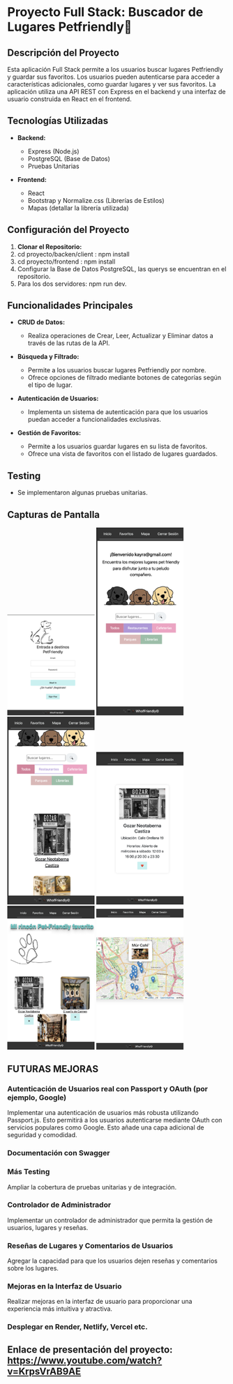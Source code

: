 # Proyecto Full Stack: Buscador de Lugares Petfriendly​🐶​

## Descripción del Proyecto

Esta aplicación Full Stack permite a los usuarios buscar lugares Petfriendly y guardar sus favoritos. Los usuarios pueden autenticarse para acceder a características adicionales, como guardar lugares y ver sus favoritos. La aplicación utiliza una API REST con Express en el backend y una interfaz de usuario construida en React en el frontend.

## Tecnologías Utilizadas

- **Backend:**

  - Express (Node.js)
  - PostgreSQL (Base de Datos)
  - Pruebas Unitarias

- **Frontend:**
  - React
  - Bootstrap y Normalize.css (Librerías de Estilos)
  - Mapas (detallar la librería utilizada)

## Configuración del Proyecto

1. **Clonar el Repositorio:**
2. cd proyecto/backen/client : npm install
3. cd proyecto/frontend : npm install
4. Configurar la Base de Datos PostgreSQL, las querys se encuentran en el repositorio.
5. Para los dos servidores: npm run dev.

## Funcionalidades Principales

- **CRUD de Datos:**

  - Realiza operaciones de Crear, Leer, Actualizar y Eliminar datos a través de las rutas de la API.

- **Búsqueda y Filtrado:**

  - Permite a los usuarios buscar lugares Petfriendly por nombre.
  - Ofrece opciones de filtrado mediante botones de categorías según el tipo de lugar.

- **Autenticación de Usuarios:**

  - Implementa un sistema de autenticación para que los usuarios puedan acceder a funcionalidades exclusivas.

- **Gestión de Favoritos:**
  - Permite a los usuarios guardar lugares en su lista de favoritos.
  - Ofrece una vista de favoritos con el listado de lugares guardados.

## Testing

- Se implementaron algunas pruebas unitarias.

## Capturas de Pantalla
<img width="200" src="https://github.com/alicia3194/fullStack_personalProject/blob/main/public/1.png">
<img width="200" src="https://github.com/alicia3194/fullStack_personalProject/blob/main/public/2.png">
<img width="200" src="https://github.com/alicia3194/fullStack_personalProject/blob/main/public/3.png">
<img width="200" src="https://github.com/alicia3194/fullStack_personalProject/blob/main/public/4.png">
<img width="200" src="https://github.com/alicia3194/fullStack_personalProject/blob/main/public/5.png">
<img width="200" src="https://github.com/alicia3194/fullStack_personalProject/blob/main/public/6.png">
 

## FUTURAS MEJORAS

### Autenticación de Usuarios real con Passport y OAuth (por ejemplo, Google)

Implementar una autenticación de usuarios más robusta utilizando Passport.js. Esto permitirá a los usuarios autenticarse mediante OAuth con servicios populares como Google. Esto añade una capa adicional de seguridad y comodidad.

### Documentación con Swagger

### Más Testing

Ampliar la cobertura de pruebas unitarias y de integración.

### Controlador de Administrador

Implementar un controlador de administrador que permita la gestión de usuarios, lugares y reseñas.

### Reseñas de Lugares y Comentarios de Usuarios

Agregar la capacidad para que los usuarios dejen reseñas y comentarios sobre los lugares.

### Mejoras en la Interfaz de Usuario

Realizar mejoras en la interfaz de usuario para proporcionar una experiencia más intuitiva y atractiva. 

### Desplegar en Render, Netlify, Vercel etc.


## Enlace de presentación del proyecto: https://www.youtube.com/watch?v=KrpsVrAB9AE

